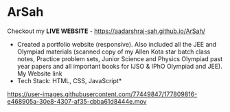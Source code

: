# ArSah
Checkout my **LIVE WEBSITE** - https://aadarshraj-sah.github.io/ArSah/

* Created a portfolio website (responsive). Also included all the JEE and Olympiad materials (scanned copy of my
Allen Kota star batch class notes, Practice problem sets, Junior Science and Physics Olympiad past year papers
and all important books for IJSO & IPhO Olympiad and JEE). My Website link
* Tech Stack: HTML, CSS, JavaScript*




https://user-images.githubusercontent.com/77449847/177809816-e468905a-30e8-4307-af35-cbba61d8444e.mov

